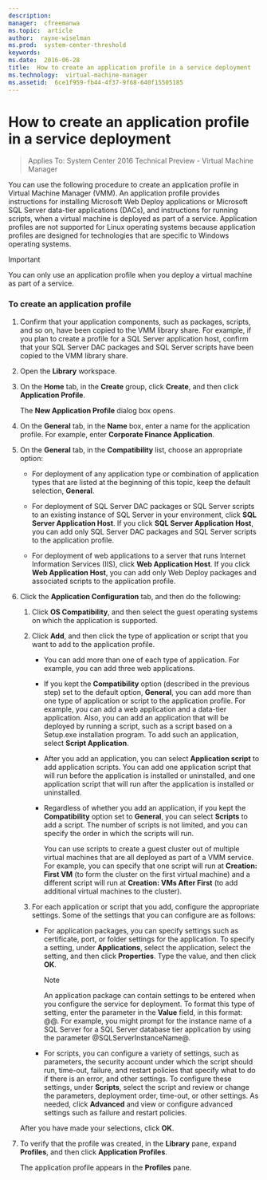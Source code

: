 ```yaml
---
description:  
manager:  cfreemanwa
ms.topic:  article
author:  rayne-wiselman
ms.prod:  system-center-threshold
keywords:  
ms.date:  2016-06-28
title:  How to create an application profile in a service deployment
ms.technology:  virtual-machine-manager
ms.assetid:  6ce1f959-fb44-4f37-9f68-640f15505185
---
```


# How to create an application profile in a service deployment

>Applies To: System Center 2016 Technical Preview - Virtual Machine Manager

You can use the following procedure to create an application profile in Virtual Machine Manager (VMM). An application profile provides instructions for installing Microsoft Web Deploy applications or Microsoft SQL Server data-tier applications (DACs), and instructions for running scripts, when a virtual machine is deployed as part of a service. Application profiles are not supported for Linux operating systems because application profiles are designed for technologies that are specific to Windows operating systems.

> [!IMPORTANT]
> You can only use an application profile when you deploy a virtual machine as part of a service.

### To create an application profile

1.  Confirm that your application components, such as packages, scripts, and so on, have been copied to the VMM library share. For example, if you plan to create a profile for a SQL Server application host, confirm that your SQL Server DAC packages and SQL Server scripts have been copied to the VMM library share.

2.  Open the **Library** workspace.

3.  On the **Home** tab, in the **Create** group, click **Create**, and then click **Application Profile**.

    The **New Application Profile** dialog box opens.

4.  On the **General** tab, in the **Name** box, enter a name for the application profile. For example, enter **Corporate Finance Application**.

5.  On the **General** tab, in the **Compatibility** list, choose an appropriate option:

    -   For deployment of any application type or combination of application types that are listed at the beginning of this topic, keep the default selection, **General**.

    -   For deployment of SQL Server DAC packages or SQL Server scripts to an existing instance of SQL Server in your environment, click **SQL Server Application Host**. If you click **SQL Server Application Host**, you can add only SQL Server DAC packages and SQL Server scripts to the application profile.

    -   For deployment of web applications to a server that runs Internet Information Services (IIS), click **Web Application Host**. If you click **Web Application Host**, you can add only Web Deploy packages and associated scripts to the application profile.

6.  Click the **Application Configuration** tab, and then do the following:

    1.  Click **OS Compatibility**, and then select the guest operating systems on which the application is supported.

    2.  Click **Add**, and then click the type of application or script that you want to add to the application profile.

        -   You can add more than one of each type of application. For example, you can add three web applications.

        -   If you kept the **Compatibility** option (described in the previous step) set to the default option, **General**, you can add more than one type of application or script to the application profile. For example, you can add a web application and a data-tier application. Also, you can add an application that will be deployed by running a script, such as a script based on a Setup.exe installation program. To add such an application, select **Script Application**.

        -   After you add an application, you can select **Application script** to add application scripts. You can add one application script that will run before the application is installed or uninstalled, and one application script that will run after the application is installed or uninstalled.

        -   Regardless of whether you add an application, if you kept the **Compatibility** option set to **General**, you can select **Scripts** to add a script. The number of scripts is not limited, and you can specify the order in which the scripts will run.

            You can use scripts to create a guest cluster out of multiple virtual machines that are all deployed as part of a VMM service. For example, you can specify that one script will run at **Creation: First VM** (to form the cluster on the first virtual machine) and a different script will run at **Creation: VMs After First** (to add additional virtual machines to the cluster). 

    3.  For each application or script that you add, configure the appropriate settings. Some of the settings that you can configure are as follows:

        -   For application packages, you can specify settings such as certificate, port, or folder settings for the application. To specify a setting, under **Applications**, select the application, select the setting, and then click **Properties**. Type the value, and then click **OK**.

            > [!NOTE]
            > An application package can contain settings to be entered when you configure the service for deployment. To format this type of setting, enter the parameter in the **Value** field, in this format: @<SettingLabel>@. For example, you might prompt for the instance name of a SQL Server for a SQL Server database tier application by using the parameter @SQLServerInstanceName@.

        -   For scripts, you can configure a variety of settings, such as parameters, the security account under which the script should run, time-out, failure, and restart policies that specify what to do if there is an error, and other settings. To configure these settings, under **Scripts**, select the script and review or change the parameters, deployment order, time-out, or other settings. As needed, click **Advanced** and view or configure advanced settings such as failure and restart policies.

    After you have made your selections, click **OK**.

7.  To verify that the profile was created, in the **Library** pane, expand **Profiles**, and then click **Application Profiles**.

    The application profile appears in the **Profiles** pane.




